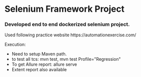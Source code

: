 # Selenium Framework Project
<h3>Developed end to end dockerized selenium project.</h3>
<p>
  Used following practice website
  https://automationexercise.com/

  Execution:
  - Need to setup Maven path. <br>
  - to test all tcs: mvn test, mvn test Profile="Regression" <br>
  - To get Allure report: allure serve <br>
  - Extent report also available <br>
</p>
